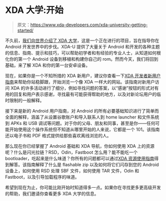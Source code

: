 # XDA 大学:开始

> 原文：<https://www.xda-developers.com/xda-university-getting-started/>

不久前，[我们向世界介绍了 XDA 大学](http://www.xda-developers.com/android/presenting-xda-university/)，这是一个正在进行的项目，旨在指导你在 Android 开发世界中的步伐。XDA-U 提供了大量关于 Android 和开发的各种主题的信息、指南、提示和技巧，可以帮助初学者和有经验的专业人士，从知道如何根化你的第一个 Android 设备到移植和构建你自己的 rom。然而今天，我们将回到基础，来了解 XDA 和你的第一台安卓设备。

现在，如果你是一个不知所措的 XDA 新用户，建议你查看一下[XDA 开发者新用户指南](http://xda-university.com/as-a-user/a-new-users-guide-to-xda-developers)来帮助你站稳脚跟，开始浏览一个像 XDA 一样大的网站。该指南对新用户访问 XDA 的许多活动进行了细分，例如寻找问题的答案，以“感谢”按钮的形式对有用的回复和用户表示感谢，寻找最有可能获得帮助的地方，以及对新论坛用户的临时限制的一般解释。

接下来是新的 Android 用户指南，对 Android 的所有必要基础知识进行了简单而全面的解释，涵盖了从设置谷歌账户和导入联系人到 home launcher 和文件系统到 APKs 和 USB 调试等问题。对于你的父母、朋友和同事，甚至是你——任何可能开始使用这个操作系统但不知道从哪里开始的人来说，它都是一个 101。该指南还以电子书和 PDF 格式提供给那些喜欢离线浏览的人。

那么现在你已经掌握了 Android 基础和 XDA 导航，你如何使用 XDA 上的资源呢？什么是闪光拉链？RSD，Odin，Fastboot 怎么用？能不能吃一个 bootloader，吃起来是什么味道？你所有的问题都可以通过[XDA 资源使用指南](http://xda-university.com/as-a-user/how-to-use-what-i-find-on-xda)得到解答。该指南解释了什么是 flashable zip 以及如何将它们闪存到您的 Android 设备上，如何使用 RSD 处理 SBF 文件，如何使用 TAR 文件，Odin 和 Fastboot，以及引导加载程序的味道。

希望到现在为止，你可能比刚开始时知道得多一点。如果你在寻找更多更高级开发的帮助，我们邀请你查看更多 XDA 大学的信息。
